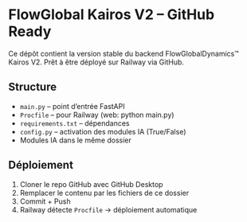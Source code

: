 # FlowGlobal Kairos V2 – GitHub Ready

Ce dépôt contient la version stable du backend FlowGlobalDynamics™ Kairos V2.
Prêt à être déployé sur Railway via GitHub.

## Structure

- `main.py` – point d’entrée FastAPI
- `Procfile` – pour Railway (web: python main.py)
- `requirements.txt` – dépendances
- `config.py` – activation des modules IA (True/False)
- Modules IA dans le même dossier

## Déploiement

1. Cloner le repo GitHub avec GitHub Desktop
2. Remplacer le contenu par les fichiers de ce dossier
3. Commit + Push
4. Railway détecte `Procfile` → déploiement automatique
